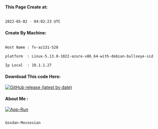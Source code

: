 
   
#### This Page Create at:

```bash

2022-05-02 - 04:02:23 UTC

```

#### Create By Machine:

```bash

Host Name : fv-az131-528

platform  : Linux-5.13.0-1022-azure-x86_64-with-debian-bullseye-sid

Ip Local  : 10.1.1.27

```
#### Download This code Here:

[![GitHub release (latest by date)](https://img.shields.io/github/v/release/Gosdan-Movsesian/Gosdan?style=for-the-badge&label=Download)](https://github.com/Gosdan-Movsesian/Gosdan/releases) 

</p> 

#### About Me :

[![App-Run](https://github.com/Gosdan-Movsesian/Gosdan/actions/workflows/App-Run.yml/badge.svg)](https://github.com/Gosdan-Movsesian/Gosdan/actions/workflows/App-Run.yml)

```bash

Gosdan-Movsesian

```

